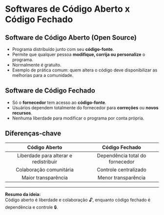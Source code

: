 # Softwares de Código Aberto x Código Fechado

## Software de Código Aberto (Open Source)
- Programa distribuído junto com seu **código-fonte**.
- Permite que qualquer pessoa **modifique, corrija ou personalize** o programa.
- Normalmente é gratuito.
- Exemplo de prática comum: quem altera o código deve disponibilizar as melhorias para a comunidade.

## Software de Código Fechado
- Só o **fornecedor** tem acesso ao **código-fonte**.
- Usuários dependem totalmente do fornecedor para **correções** ou **novos recursos**.
- Nenhuma liberdade para modificar o programa por conta própria.

## Diferenças-chave
| Código Aberto | Código Fechado |
|:-------------:|:--------------:|
| Liberdade para alterar e redistribuir | Dependência total do fornecedor |
| Colaboração comunitária | Controle centralizado |
| Maior transparência | Menor transparência |

---

**Resumo da ideia:**  
Código aberto é liberdade e colaboração 🔓, enquanto código fechado é dependência e controle 🔒.
